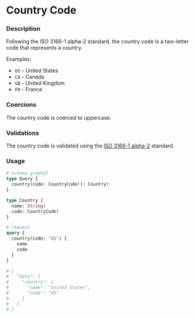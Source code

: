 # Country Code

### Description

Following the ISO 3166-1 alpha-2 standard, the country code is a two-letter code that represents a country.

Examples:

- `US` - United States
- `CA` - Canada
- `GB` - United Kingdom
- `FR` - France

### Coercions

The country code is coerced to uppercase.

### Validations

The country code is validated using the [ISO 3166-1 alpha-2](https://en.wikipedia.org/wiki/ISO_3166-1_alpha-2) standard.

### Usage

```graphql
# schema.graphql
type Query {
  country(code: CountryCode!): Country!
}

type Country {
  name: String!
  code: CountryCode!
}
```

```graphql
# request
query {
  country(code: "US") {
    name
    code
  }
}

# {
#   "data": {
#     "country": {
#       "name": "United States",
#       "code": "US"
#     }
#   }
# }
```
